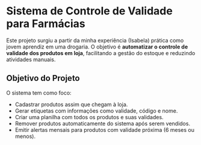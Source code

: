 # Sistema de Controle de Validade para Farmácias

Este projeto surgiu a partir da minha experiência (Isabela) prática como jovem aprendiz em uma drogaria. O objetivo é **automatizar o controle de validade dos produtos em loja**, facilitando a gestão do estoque e reduzindo atividades manuais.

##  Objetivo do Projeto

O sistema tem como foco:

- Cadastrar produtos assim que chegam à loja.
- Gerar etiquetas com informações como validade, código e nome.
- Criar uma planilha com todos os produtos e suas validades.
- Remover produtos automaticamente do sistema após serem vendidos.
- Emitir alertas mensais para produtos com validade próxima (6 meses ou menos).
